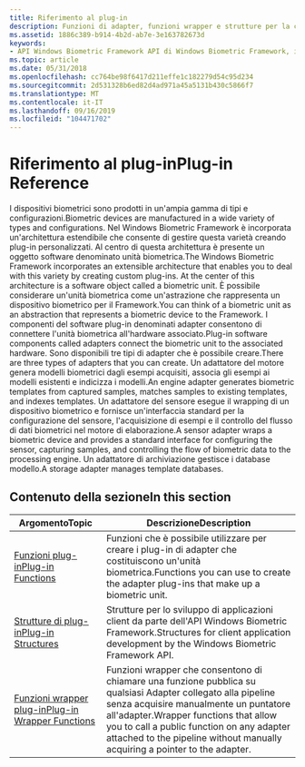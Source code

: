 ```yaml
---
title: Riferimento al plug-in
description: Funzioni di adapter, funzioni wrapper e strutture per la creazione di adattatori plug-in personalizzati di tre tipi di motore, sensore e archiviazione.
ms.assetid: 1886c389-b914-4b2d-ab7e-3e163782673d
keywords:
- API Windows Biometric Framework API di Windows Biometric Framework, informazioni di riferimento sul plug-in
ms.topic: article
ms.date: 05/31/2018
ms.openlocfilehash: cc764be98f6417d211effe1c182279d54c95d234
ms.sourcegitcommit: 2d531328b6ed82d4ad971a45a5131b430c5866f7
ms.translationtype: MT
ms.contentlocale: it-IT
ms.lasthandoff: 09/16/2019
ms.locfileid: "104471702"
---
```

# <a name="plug-in-reference"></a><span data-ttu-id="cfd55-104">Riferimento al plug-in</span><span class="sxs-lookup"><span data-stu-id="cfd55-104">Plug-in Reference</span></span>

<span data-ttu-id="cfd55-105">I dispositivi biometrici sono prodotti in un'ampia gamma di tipi e configurazioni.</span><span class="sxs-lookup"><span data-stu-id="cfd55-105">Biometric devices are manufactured in a wide variety of types and configurations.</span></span> <span data-ttu-id="cfd55-106">Nel Windows Biometric Framework è incorporata un'architettura estendibile che consente di gestire questa varietà creando plug-in personalizzati. Al centro di questa architettura è presente un oggetto software denominato unità biometrica.</span><span class="sxs-lookup"><span data-stu-id="cfd55-106">The Windows Biometric Framework incorporates an extensible architecture that enables you to deal with this variety by creating custom plug-ins. At the center of this architecture is a software object called a biometric unit.</span></span> <span data-ttu-id="cfd55-107">È possibile considerare un'unità biometrica come un'astrazione che rappresenta un dispositivo biometrico per il Framework.</span><span class="sxs-lookup"><span data-stu-id="cfd55-107">You can think of a biometric unit as an abstraction that represents a biometric device to the Framework.</span></span> <span data-ttu-id="cfd55-108">I componenti del software plug-in denominati adapter consentono di connettere l'unità biometrica all'hardware associato.</span><span class="sxs-lookup"><span data-stu-id="cfd55-108">Plug-in software components called adapters connect the biometric unit to the associated hardware.</span></span> <span data-ttu-id="cfd55-109">Sono disponibili tre tipi di adapter che è possibile creare.</span><span class="sxs-lookup"><span data-stu-id="cfd55-109">There are three types of adapters that you can create.</span></span> <span data-ttu-id="cfd55-110">Un adattatore del motore genera modelli biometrici dagli esempi acquisiti, associa gli esempi ai modelli esistenti e indicizza i modelli.</span><span class="sxs-lookup"><span data-stu-id="cfd55-110">An engine adapter generates biometric templates from captured samples, matches samples to existing templates, and indexes templates.</span></span> <span data-ttu-id="cfd55-111">Un adattatore del sensore esegue il wrapping di un dispositivo biometrico e fornisce un'interfaccia standard per la configurazione del sensore, l'acquisizione di esempi e il controllo del flusso di dati biometrici nel motore di elaborazione.</span><span class="sxs-lookup"><span data-stu-id="cfd55-111">A sensor adapter wraps a biometric device and provides a standard interface for configuring the sensor, capturing samples, and controlling the flow of biometric data to the processing engine.</span></span> <span data-ttu-id="cfd55-112">Un adattatore di archiviazione gestisce i database modello.</span><span class="sxs-lookup"><span data-stu-id="cfd55-112">A storage adapter manages template databases.</span></span>

## <a name="in-this-section"></a><span data-ttu-id="cfd55-113">Contenuto della sezione</span><span class="sxs-lookup"><span data-stu-id="cfd55-113">In this section</span></span>



| <span data-ttu-id="cfd55-114">Argomento</span><span class="sxs-lookup"><span data-stu-id="cfd55-114">Topic</span></span>                                                                 | <span data-ttu-id="cfd55-115">Descrizione</span><span class="sxs-lookup"><span data-stu-id="cfd55-115">Description</span></span>                                                                                                                                                        |
|-----------------------------------------------------------------------|--------------------------------------------------------------------------------------------------------------------------------------------------------------------|
| [<span data-ttu-id="cfd55-116">Funzioni plug-in</span><span class="sxs-lookup"><span data-stu-id="cfd55-116">Plug-in Functions</span></span>](plug-in-functions.md)<br/>                 | <span data-ttu-id="cfd55-117">Funzioni che è possibile utilizzare per creare i plug-in di adapter che costituiscono un'unità biometrica.</span><span class="sxs-lookup"><span data-stu-id="cfd55-117">Functions you can use to create the adapter plug-ins that make up a biometric unit.</span></span><br/>                                                                     |
| [<span data-ttu-id="cfd55-118">Strutture di plug-in</span><span class="sxs-lookup"><span data-stu-id="cfd55-118">Plug-in Structures</span></span>](plug-in-structures.md)<br/>               | <span data-ttu-id="cfd55-119">Strutture per lo sviluppo di applicazioni client da parte dell'API Windows Biometric Framework.</span><span class="sxs-lookup"><span data-stu-id="cfd55-119">Structures for client application development by the Windows Biometric Framework API.</span></span><br/>                                                                   |
| [<span data-ttu-id="cfd55-120">Funzioni wrapper plug-in</span><span class="sxs-lookup"><span data-stu-id="cfd55-120">Plug-in Wrapper Functions</span></span>](plug-in-wrapper-functions.md)<br/> | <span data-ttu-id="cfd55-121">Funzioni wrapper che consentono di chiamare una funzione pubblica su qualsiasi Adapter collegato alla pipeline senza acquisire manualmente un puntatore all'adapter.</span><span class="sxs-lookup"><span data-stu-id="cfd55-121">Wrapper functions that allow you to call a public function on any adapter attached to the pipeline without manually acquiring a pointer to the adapter.</span></span><br/> |



 

 

 





